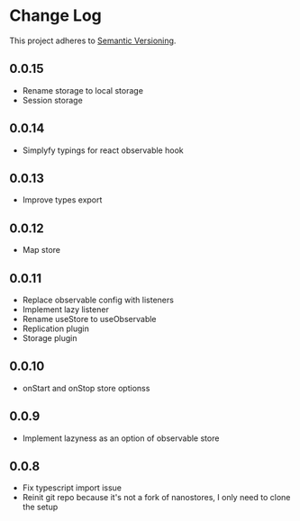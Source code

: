 # Change Log
This project adheres to [Semantic Versioning](http://semver.org/).

## 0.0.15
* Rename storage to local storage
* Session storage
## 0.0.14
* Simplyfy typings for react observable hook
## 0.0.13
* Improve types export
## 0.0.12
* Map store
## 0.0.11
* Replace observable config with listeners
* Implement lazy listener
* Rename useStore to useObservable
* Replication plugin
* Storage plugin
## 0.0.10
* onStart and onStop store optionss
## 0.0.9
* Implement lazyness as an option of observable store
## 0.0.8
* Fix typescript import issue
* Reinit git repo because it's not a fork of nanostores, I only need to clone the setup